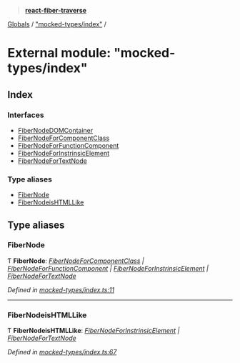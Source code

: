 > **[react-fiber-traverse](../README.md)**

[Globals](../globals.md) / ["mocked-types/index"](_mocked_types_index_.md) /

# External module: "mocked-types/index"

## Index

### Interfaces

* [FiberNodeDOMContainer](../interfaces/_mocked_types_index_.fibernodedomcontainer.md)
* [FiberNodeForComponentClass](../interfaces/_mocked_types_index_.fibernodeforcomponentclass.md)
* [FiberNodeForFunctionComponent](../interfaces/_mocked_types_index_.fibernodeforfunctioncomponent.md)
* [FiberNodeForInstrinsicElement](../interfaces/_mocked_types_index_.fibernodeforinstrinsicelement.md)
* [FiberNodeForTextNode](../interfaces/_mocked_types_index_.fibernodefortextnode.md)

### Type aliases

* [FiberNode](_mocked_types_index_.md#fibernode)
* [FiberNodeisHTMLLike](_mocked_types_index_.md#fibernodeishtmllike)

## Type aliases

###  FiberNode

Ƭ **FiberNode**: *[FiberNodeForComponentClass](../interfaces/_mocked_types_index_.fibernodeforcomponentclass.md) | [FiberNodeForFunctionComponent](../interfaces/_mocked_types_index_.fibernodeforfunctioncomponent.md) | [FiberNodeForInstrinsicElement](../interfaces/_mocked_types_index_.fibernodeforinstrinsicelement.md) | [FiberNodeForTextNode](../interfaces/_mocked_types_index_.fibernodefortextnode.md)*

*Defined in [mocked-types/index.ts:11](https://github.com/bendtherules/react-fiber-traverse/blob/6cffc96/src/mocked-types/index.ts#L11)*

___

###  FiberNodeisHTMLLike

Ƭ **FiberNodeisHTMLLike**: *[FiberNodeForInstrinsicElement](../interfaces/_mocked_types_index_.fibernodeforinstrinsicelement.md) | [FiberNodeForTextNode](../interfaces/_mocked_types_index_.fibernodefortextnode.md)*

*Defined in [mocked-types/index.ts:67](https://github.com/bendtherules/react-fiber-traverse/blob/6cffc96/src/mocked-types/index.ts#L67)*